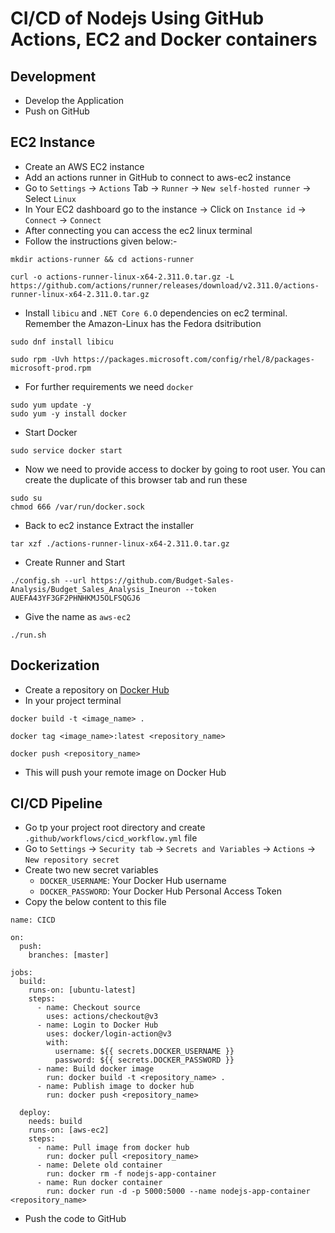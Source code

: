 # CI/CD of Nodejs Using GitHub Actions, EC2 and Docker containers

## Development
- Develop the Application
- Push on GitHub

## EC2 Instance
- Create an AWS EC2 instance
- Add an actions runner in GitHub to connect to aws-ec2 instance
- Go to `Settings` -> `Actions` Tab -> `Runner` -> `New self-hosted runner` -> Select `Linux`
- In Your EC2 dashboard go to the instance -> Click on `Instance id` -> `Connect` -> `Connect`
- After connecting you can access the ec2 linux terminal
- Follow the instructions given below:-
```
mkdir actions-runner && cd actions-runner
```
```
curl -o actions-runner-linux-x64-2.311.0.tar.gz -L https://github.com/actions/runner/releases/download/v2.311.0/actions-runner-linux-x64-2.311.0.tar.gz
```
- Install `libicu` and `.NET Core 6.O` dependencies on ec2 terminal. Remember the Amazon-Linux has the Fedora dsitribution
```
sudo dnf install libicu
```
```
sudo rpm -Uvh https://packages.microsoft.com/config/rhel/8/packages-microsoft-prod.rpm
```
- For further requirements we need `docker`
```
sudo yum update -y
sudo yum -y install docker
```
- Start Docker
```
sudo service docker start
```
- Now we need to provide access to docker by going to root user. You can create the duplicate of this browser tab and run these
```
sudo su
chmod 666 /var/run/docker.sock
```
- Back to ec2 instance Extract the installer
```
tar xzf ./actions-runner-linux-x64-2.311.0.tar.gz
```
- Create Runner and Start
```
./config.sh --url https://github.com/Budget-Sales-Analysis/Budget_Sales_Analysis_Ineuron --token AUEFA43YF3GF2PHNHKMJ5OLFSQGJ6
```
- Give the name as `aws-ec2`
```
./run.sh
```

## Dockerization
- Create a repository on [Docker Hub](https://hub.docker.com)
- In your project terminal
```
docker build -t <image_name> .
```
```
docker tag <image_name>:latest <repository_name>
```
```
docker push <repository_name>
```
- This will push your remote image on Docker Hub

## CI/CD Pipeline
- Go tp your project root directory and create `.github/workflows/cicd_workflow.yml` file
- Go to `Settings` -> `Security tab` -> `Secrets and Variables` -> `Actions` -> `New repository secret`
- Create two new secret variables
  - `DOCKER_USERNAME`: Your Docker Hub username
  - `DOCKER_PASSWORD`: Your Docker Hub Personal Access Token
- Copy the below content to this file
```
name: CICD

on:
  push:
    branches: [master]

jobs:
  build:
    runs-on: [ubuntu-latest]
    steps:
      - name: Checkout source
        uses: actions/checkout@v3
      - name: Login to Docker Hub
        uses: docker/login-action@v3
        with:
          username: ${{ secrets.DOCKER_USERNAME }}
          password: ${{ secrets.DOCKER_PASSWORD }}
      - name: Build docker image
        run: docker build -t <repository_name> .
      - name: Publish image to docker hub
        run: docker push <repository_name>

  deploy:
    needs: build
    runs-on: [aws-ec2]
    steps:
      - name: Pull image from docker hub
        run: docker pull <repository_name>
      - name: Delete old container
        run: docker rm -f nodejs-app-container
      - name: Run docker container
        run: docker run -d -p 5000:5000 --name nodejs-app-container <repository_name>

```
- Push the code to GitHub







